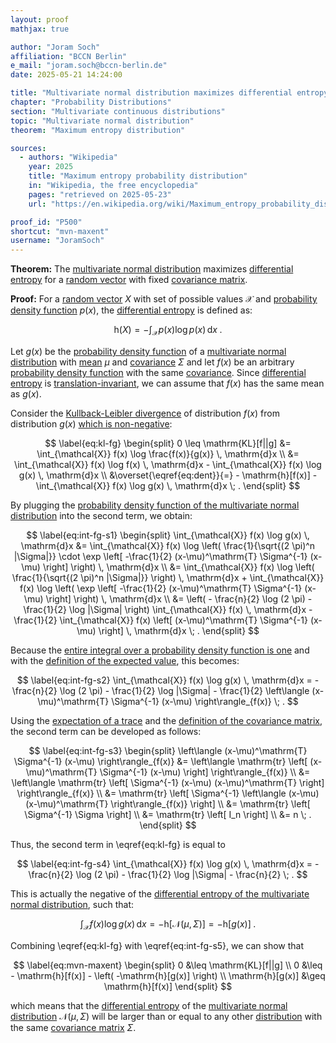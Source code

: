 ```yaml
---
layout: proof
mathjax: true

author: "Joram Soch"
affiliation: "BCCN Berlin"
e_mail: "joram.soch@bccn-berlin.de"
date: 2025-05-21 14:24:00

title: "Multivariate normal distribution maximizes differential entropy for fixed covariance"
chapter: "Probability Distributions"
section: "Multivariate continuous distributions"
topic: "Multivariate normal distribution"
theorem: "Maximum entropy distribution"

sources:
  - authors: "Wikipedia"
    year: 2025
    title: "Maximum entropy probability distribution"
    in: "Wikipedia, the free encyclopedia"
    pages: "retrieved on 2025-05-23"
    url: "https://en.wikipedia.org/wiki/Maximum_entropy_probability_distribution#Other_examples"

proof_id: "P500"
shortcut: "mvn-maxent"
username: "JoramSoch"
---
```



**Theorem:** The [multivariate normal distribution](/D/mvn) maximizes [differential entropy](/D/dent) for a [random vector](/D/rvec) with fixed [covariance matrix](/D/covmat).


**Proof:** For a [random vector](/D/rvar) $X$ with set of possible values $\mathcal{X}$ and [probability density function](/D/pdf) $p(x)$, the [differential entropy](/D/dent) is defined as:

$$ \label{eq:dent}
\mathrm{h}(X) = - \int_{\mathcal{X}} p(x) \log p(x) \, \mathrm{d}x \; .
$$

Let $g(x)$ be the [probability density function](/D/pdf) of a [multivariate normal distribution](/D/norm) with [mean](/D/mean) $\mu$ and [covariance](/D/covmat) $\Sigma$ and let $f(x)$ be an arbitrary [probability density function](/D/pdf) with the same [covariance](/D/covmat). Since [differential entropy](/D/dent) is [translation-invariant](/P/dent-inv), we can assume that $f(x)$ has the same mean as $g(x)$.

Consider the [Kullback-Leibler divergence](/D/kl) of distribution $f(x)$ from distribution $g(x)$ [which is non-negative](/P/kl-nonneg):

$$ \label{eq:kl-fg}
\begin{split}
0 \leq \mathrm{KL}[f||g] &= \int_{\mathcal{X}} f(x) \log \frac{f(x)}{g(x)} \, \mathrm{d}x \\
&= \int_{\mathcal{X}} f(x) \log f(x) \, \mathrm{d}x - \int_{\mathcal{X}} f(x) \log g(x) \, \mathrm{d}x \\
&\overset{\eqref{eq:dent}}{=} - \mathrm{h}[f(x)] - \int_{\mathcal{X}} f(x) \log g(x) \, \mathrm{d}x \; .
\end{split}
$$

By plugging the [probability density function of the multivariate normal distribution](/P/mvn-pdf) into the second term, we obtain:

$$ \label{eq:int-fg-s1}
\begin{split}
\int_{\mathcal{X}} f(x) \log g(x) \, \mathrm{d}x &= \int_{\mathcal{X}} f(x) \log \left( \frac{1}{\sqrt{(2 \pi)^n |\Sigma|}} \cdot \exp \left[ -\frac{1}{2} (x-\mu)^\mathrm{T} \Sigma^{-1} (x-\mu) \right] \right) \, \mathrm{d}x \\
&= \int_{\mathcal{X}} f(x) \log \left( \frac{1}{\sqrt{(2 \pi)^n |\Sigma|}} \right) \, \mathrm{d}x + \int_{\mathcal{X}} f(x) \log \left( \exp \left[ -\frac{1}{2} (x-\mu)^\mathrm{T} \Sigma^{-1} (x-\mu) \right] \right) \, \mathrm{d}x \\
&= \left( - \frac{n}{2} \log (2 \pi) - \frac{1}{2} \log |\Sigma| \right) \int_{\mathcal{X}} f(x) \, \mathrm{d}x - \frac{1}{2} \int_{\mathcal{X}} f(x) \left[ (x-\mu)^\mathrm{T} \Sigma^{-1} (x-\mu) \right] \, \mathrm{d}x \; .
\end{split}
$$

Because the [entire integral over a probability density function is one](/D/pdf) and with the [definition of the expected value](/D/mean), this becomes:

$$ \label{eq:int-fg-s2}
\int_{\mathcal{X}} f(x) \log g(x) \, \mathrm{d}x = - \frac{n}{2} \log (2 \pi) - \frac{1}{2} \log |\Sigma| - \frac{1}{2} \left\langle (x-\mu)^\mathrm{T} \Sigma^{-1} (x-\mu) \right\rangle_{f(x)} \; .
$$

Using the [expectation of a trace](/D/mean-tr) and the [definition of the covariance matrix](/D/covmat), the second term can be developed as follows:

$$ \label{eq:int-fg-s3}
\begin{split}
   \left\langle (x-\mu)^\mathrm{T} \Sigma^{-1} (x-\mu) \right\rangle_{f(x)}
&= \left\langle \mathrm{tr} \left[ (x-\mu)^\mathrm{T} \Sigma^{-1} (x-\mu) \right] \right\rangle_{f(x)} \\
&= \left\langle \mathrm{tr} \left[ \Sigma^{-1} (x-\mu) (x-\mu)^\mathrm{T} \right] \right\rangle_{f(x)} \\
&= \mathrm{tr} \left[ \Sigma^{-1} \left\langle (x-\mu) (x-\mu)^\mathrm{T} \right\rangle_{f(x)} \right] \\
&= \mathrm{tr} \left[ \Sigma^{-1} \Sigma \right] \\
&= \mathrm{tr} \left[ I_n \right] \\
&= n \; .
\end{split}
$$

Thus, the second term in \eqref{eq:kl-fg} is equal to

$$ \label{eq:int-fg-s4}
\int_{\mathcal{X}} f(x) \log g(x) \, \mathrm{d}x = - \frac{n}{2} \log (2 \pi) - \frac{1}{2} \log |\Sigma| - \frac{n}{2} \; .
$$

This is actually the negative of the [differential entropy of the multivariate normal distribution](/P/norm-dent), such that:

$$ \label{eq:int-fg-s5}
\int_{\mathcal{X}} f(x) \log g(x) \, \mathrm{d}x = -\mathrm{h}[\mathcal{N}(\mu,\Sigma)] = -\mathrm{h}[g(x)] \; .
$$

Combining \eqref{eq:kl-fg} with \eqref{eq:int-fg-s5}, we can show that

$$ \label{eq:mvn-maxent}
\begin{split}
               0 &\leq \mathrm{KL}[f||g] \\
               0 &\leq - \mathrm{h}[f(x)] - \left( -\mathrm{h}[g(x)] \right) \\
\mathrm{h}[g(x)] &\geq \mathrm{h}[f(x)]
\end{split}
$$

which means that the [differential entropy](/D/dent) of the [multivariate normal distribution](/D/mvn) $\mathcal{N}(\mu, \Sigma)$ will be larger than or equal to any other [distribution](/D/dist) with the same [covariance matrix](/D/covmat) $\Sigma$.